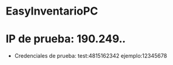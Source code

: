 # EasyInventarioPC

# IP de prueba: 190.249.***.***

* Credenciales de prueba:
test:4815162342
ejemplo:12345678
